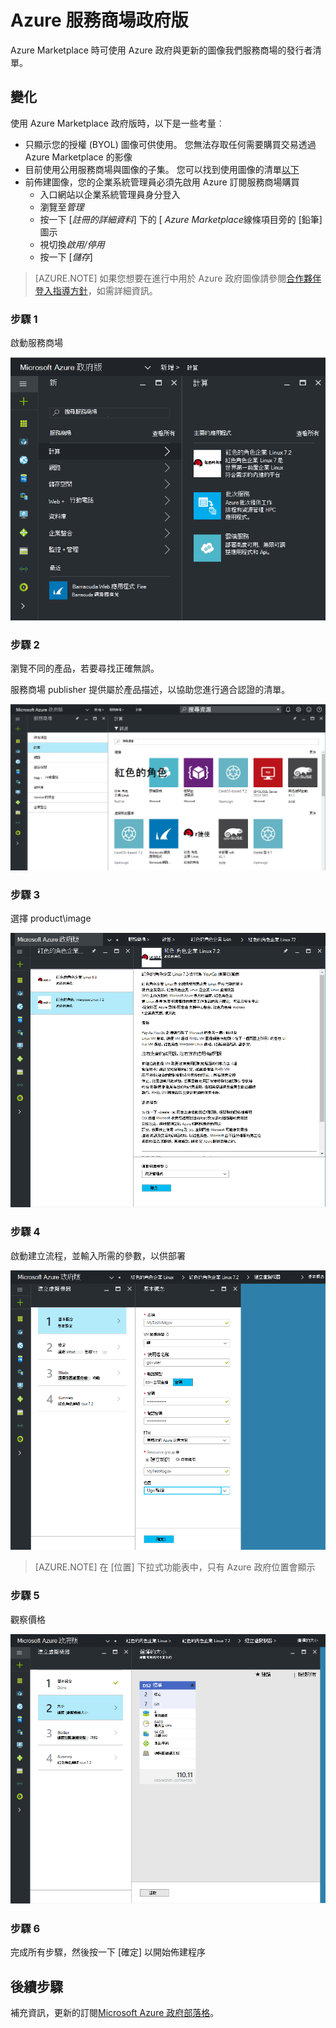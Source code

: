  <properties
    pageTitle="Azure 政府文件 |Microsoft Azure"
    description="以下提供功能及的比較開發 Azure 政府版的應用程式。"
    services="Azure-Government"
    cloud="gov"
    documentationCenter=""
    authors="VybavaRamadoss"
    manager="asimm"
    editor=""/>

<tags   ms.service="multiple"
    ms.devlang="na"
    ms.topic="article"
    ms.tgt_pltfrm="na"
    ms.workload="azure-government"
    ms.date="10/20/2016"
    ms.author="zakramer;vybavar"/>


# <a name="azure-marketplace-for-government"></a>Azure 服務商場政府版
Azure Marketplace 時可使用 Azure 政府與更新的圖像我們服務商場的發行者清單。 

## <a name="variations"></a>變化
使用 Azure Marketplace 政府版時，以下是一些考量︰

- 只顯示您的授權 (BYOL) 圖像可供使用。 您無法存取任何需要購買交易透過 Azure Marketplace 的影像
- 目前使用公用服務商場與圖像的子集。 您可以找到使用圖像的清單[以下](../azure-government-image-gallery.md) 
- 前佈建圖像，您的企業系統管理員必須先啟用 Azure 訂閱服務商場購買
  - 入口網站以企業系統管理員身分登入
  - 瀏覽至*管理*
  - 按一下 [*註冊的詳細資料*] 下的 [ *Azure Marketplace*線條項目旁的 [鉛筆] 圖示
  - 視切換*啟用/停用*
  - 按一下 [*儲存*]


>[AZURE.NOTE] 如果您想要在進行中用於 Azure 政府圖像請參閱[合作夥伴登入指導方針](documentation-government-manage-marketplace-partners.md)，如需詳細資訊。

### <a name="step-1"></a>步驟 1
啟動服務商場

![替代文字](./media/government-manage-marketplace-launch.png)  

### <a name="step-2"></a>步驟 2
瀏覽不同的產品，若要尋找正確無誤。

服務商場 publisher 提供屬於產品描述，以協助您進行適合認證的清單。 

![替代文字](./media/government-manage-marketplace-service.png)

### <a name="step-3"></a>步驟 3
選擇 product\image

![替代文字](./media/government-manage-marketplace-image.png)

### <a name="step-4"></a>步驟 4
啟動建立流程，並輸入所需的參數，以供部署

![替代文字](./media/government-manage-marketplace-deployment.png)

>[AZURE.NOTE] 在 [位置] 下拉式功能表中，只有 Azure 政府位置會顯示

### <a name="step-5"></a>步驟 5
觀察價格

![替代文字](./media/government-manage-marketplace-pricing.png)

### <a name="step-6"></a>步驟 6
完成所有步驟，然後按一下 [確定] 以開始佈建程序

## <a name="next-steps"></a>後續步驟

補充資訊，更新的訂閱[Microsoft Azure 政府部落格](https://blogs.msdn.microsoft.com/azuregov/)。
